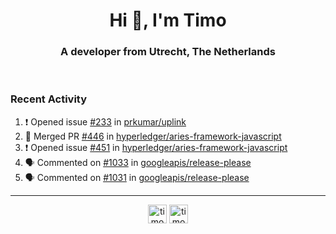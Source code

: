 <h1 align="center">Hi 👋, I'm Timo</h1>
<h3 align="center">A developer from Utrecht, The Netherlands</h3>
<br/>
<!-- https://github.com/rahuldkjain/github-profile-readme-generator --!>

<!--  <p align="left"><img src="https://github-readme-stats.vercel.app/api?username=timoglastra&show_icons=true&count_private=true&" alt="timoglastra" /></p> --!>

<!--
Github language stats
<p align="left"><img src="https://github-readme-stats.vercel.app/api/top-langs/?username=timoglastra&layout=compact" alt="timoglastra" /><p>
-->

<!-- Codestats language stats -->
<!-- <p align="left"><img src="https://codestats-readme.vercel.app/api/top-langs/?username=timoglastra&layout=compact&language_count=12" alt="timoglastra" /><p>    --!>
  
<h3>Recent Activity</h3>

<!--START_SECTION:activity-->
1. ❗️ Opened issue [#233](https://github.com/prkumar/uplink/issues/233) in [prkumar/uplink](https://github.com/prkumar/uplink)
2. 🎉 Merged PR [#446](https://github.com/hyperledger/aries-framework-javascript/pull/446) in [hyperledger/aries-framework-javascript](https://github.com/hyperledger/aries-framework-javascript)
3. ❗️ Opened issue [#451](https://github.com/hyperledger/aries-framework-javascript/issues/451) in [hyperledger/aries-framework-javascript](https://github.com/hyperledger/aries-framework-javascript)
4. 🗣 Commented on [#1033](https://github.com/googleapis/release-please/issues/1033) in [googleapis/release-please](https://github.com/googleapis/release-please)
5. 🗣 Commented on [#1031](https://github.com/googleapis/release-please/issues/1031) in [googleapis/release-please](https://github.com/googleapis/release-please)
<!--END_SECTION:activity-->

---

<p align="center">
<a href="https://twitter.com/timoglastra" target="blank"><img align="center" src="https://cdn.jsdelivr.net/npm/simple-icons@3.0.1/icons/twitter.svg" alt="timoglastra" height="30" width="30" /></a>
<a href="https://linkedin.com/in/timoglastra" target="blank"><img align="center" src="https://cdn.jsdelivr.net/npm/simple-icons@3.0.1/icons/linkedin.svg" alt="timoglastra" height="30" width="30" /></a>
</p>



